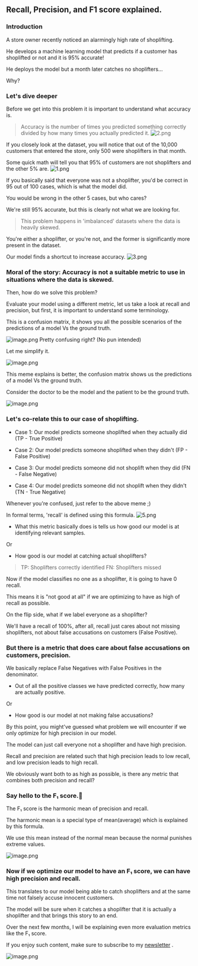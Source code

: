 ## Recall, Precision, and F1 score explained.

### Introduction

A store owner recently noticed an alarmingly high rate of shoplifting.

He develops a machine learning model that predicts if a customer has shoplifted or not and it is 95% accurate! 

He deploys the model but a month later catches no shoplifters...

Why?


### Let's dive deeper

Before we get into this problem it is important to understand what accuracy is.

> Accuracy is the number of times you predicted something correctly divided by how many times you actually predicted it.
![2.png](https://cdn.hashnode.com/res/hashnode/image/upload/v1621161359381/w3Jfv5SRQ.png)


If you closely look at the dataset, you will notice that out of the 10,000 customers that entered the store, only 500 were shoplifters in that month.

Some quick math will tell you that 95% of customers are not shoplifters and the other 5% are.
![1.png](https://cdn.hashnode.com/res/hashnode/image/upload/v1621161368425/7tMKy8DGt.png)


If you basically said that everyone was not a shoplifter, you'd be correct in 95 out of 100 cases, which is what the model did.

You would be wrong in the other 5 cases, but who cares? 

We're still 95% accurate, but this is clearly not what we are looking for.

> This problem happens in 'imbalanced' datasets where the data is heavily skewed.

You're either a shoplifter, or you're not, and the former is significantly more present in the dataset.

Our model finds a shortcut to increase accuracy.
![3.png](https://cdn.hashnode.com/res/hashnode/image/upload/v1621161381645/aGBXs4bat.png)


### Moral of the story: Accuracy is not a suitable metric to use in situations where the data is skewed.

Then, how do we solve this problem?

Evaluate your model using a different metric, let us take a look at recall and precision, but first, it is important to understand some terminology.

This is a confusion matrix, it shows you all the possible scenarios of the predictions of a model Vs the ground truth.

![image.png](https://cdn.hashnode.com/res/hashnode/image/upload/v1621166108004/JY7AhuDMu.png)
Pretty confusing right? 
(No pun intended)

Let me simplify it.


![image.png](https://cdn.hashnode.com/res/hashnode/image/upload/v1621161406919/qQrWH1Wd0.png)

This meme explains is better, the confusion matrix shows us the predictions of a model Vs the ground truth. 

Consider the doctor to be the model and the patient to be the ground truth.


![image.png](https://cdn.hashnode.com/res/hashnode/image/upload/v1621161421951/GnhZThbH0.png)

### Let's co-relate this to our case of shoplifting.

- Case 1: Our model predicts someone shoplifted when they actually did (TP - True Positive)

- Case 2: Our model predicts someone shoplifted when they didn't (FP - False Positive)

- Case 3: Our model predicts someone did not shoplift when they did (FN - False Negative)

- Case 4: Our model predicts someone did not shoplift when they didn't (TN - True Negative) 

Whenever you're confused, just refer to the above meme ;)

In formal terms, 'recall' is defined using this formula.
![5.png](https://cdn.hashnode.com/res/hashnode/image/upload/v1621161457572/JWq7TSA3x.png)

- What this metric basically does is tells us how good our model is at identifying relevant samples.

Or

- How good is our model at catching actual shoplifters?

> TP: Shoplifters correctly identified
> FN: Shoplifters missed

Now if the model classifies no one as a shoplifter, it is going to have 0 recall.

This means it is "not good at all" if we are optimizing to have as high of recall as possible. 

On the flip side, what if we label everyone as a shoplifter?

We'll have a recall of 100%, after all, recall just cares about not missing shoplifters, not about false accusations on customers (False Positive).

### But there is a metric that does care about false accusations on customers, precision.

We basically replace False Negatives with False Positives in the denominator.

- Out of all the positive classes we have predicted correctly, how many are actually positive.

Or

- How good is our model at not making false accusations?

By this point, you might've guessed what problem we will encounter if we only optimize for high precision in our model.

The model can just call everyone not a shoplifter and have high precision.

Recall and precision are related such that high precision leads to low recall, and low precision leads to high recall.

We obviously want both to as high as possible, is there any metric that combines both precision and recall?

### Say hello to the F₁ score.👋

The F₁ score is the harmonic mean of precision and recall. 

The harmonic mean is a special type of mean(average) which is explained by this formula.

We use this mean instead of the normal mean because the normal punishes extreme values.

![image.png](https://cdn.hashnode.com/res/hashnode/image/upload/v1621169288000/S7JLM7M3a.png)


### Now if we optimize our model to have an F₁ score, we can have high precision and recall.

This translates to our model being able to catch shoplifters and at the same time not falsely accuse innocent customers.

The model will be sure when it catches a shoplifter that it is actually a shoplifter and that brings this story to an end.

Over the next few months, I will be explaining even more evaluation metrics like the F₁ score. 

If you enjoy such content, make sure to subscribe to my  [newsletter](https://www.getrevue.co/profile/prasoonpratham) .


![image.png](https://cdn.hashnode.com/res/hashnode/image/upload/v1621169309073/JSoop7Pnq.png)

